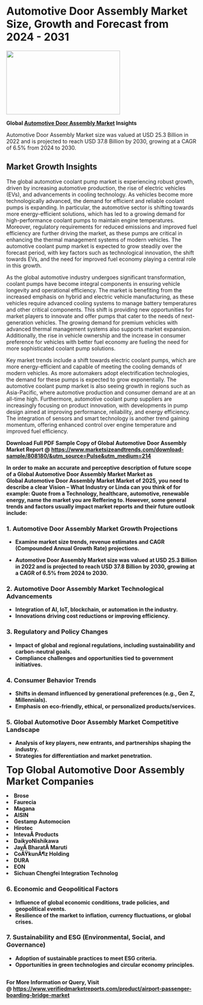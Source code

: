<H1>Automotive Door Assembly Market Size, Growth and Forecast from 2024 - 2031</H1><img class="aligncenter size-medium wp-image-584254" src="https://thirdeyenews.in/wp-content/uploads/2024/09/Global-Market-Research-300x168.jpeg" alt="" width="300" height="168" /><p><strong>Global&nbsp;<a href="https://www.marketsizeandtrends.com/download-sample/808180/&amp;utm_source=Pulse&amp;utm_medium=214">Automotive Door Assembly Market</a> Insights</strong></p><p>Automotive Door Assembly Market size was valued at USD 25.3 Billion in 2022 and is projected to reach USD 37.8 Billion by 2030, growing at a CAGR of 6.5% from 2024 to 2030.</p><p><h2>Market Growth Insights</h2> <p>The global automotive coolant pump market is experiencing robust growth, driven by increasing automotive production, the rise of electric vehicles (EVs), and advancements in cooling technology. As vehicles become more technologically advanced, the demand for efficient and reliable coolant pumps is expanding. In particular, the automotive sector is shifting towards more energy-efficient solutions, which has led to a growing demand for high-performance coolant pumps to maintain engine temperatures. Moreover, regulatory requirements for reduced emissions and improved fuel efficiency are further driving the market, as these pumps are critical in enhancing the thermal management systems of modern vehicles. The automotive coolant pump market is expected to grow steadily over the forecast period, with key factors such as technological innovation, the shift towards EVs, and the need for improved fuel economy playing a central role in this growth.</p> <p><strong></strong></p> <p>As the global automotive industry undergoes significant transformation, coolant pumps have become integral components in ensuring vehicle longevity and operational efficiency. The market is benefiting from the increased emphasis on hybrid and electric vehicle manufacturing, as these vehicles require advanced cooling systems to manage battery temperatures and other critical components. This shift is providing new opportunities for market players to innovate and offer pumps that cater to the needs of next-generation vehicles. The growing demand for premium vehicles with advanced thermal management systems also supports market expansion. Additionally, the rise in vehicle ownership and the increase in consumer preference for vehicles with better fuel economy are fueling the need for more sophisticated coolant pump solutions.</p> <p>Key market trends include a shift towards electric coolant pumps, which are more energy-efficient and capable of meeting the cooling demands of modern vehicles. As more automakers adopt electrification technologies, the demand for these pumps is expected to grow exponentially. The automotive coolant pump market is also seeing growth in regions such as Asia-Pacific, where automotive production and consumer demand are at an all-time high. Furthermore, automotive coolant pump suppliers are increasingly focusing on product innovation, with developments in pump design aimed at improving performance, reliability, and energy efficiency. The integration of sensors and smart technology is another trend gaining momentum, offering enhanced control over engine temperature and improved fuel efficiency.</p> <p><strong></p><p><span class=""><strong>Download Full PDF Sample Copy of Global Automotive Door Assembly Market Report</strong> @ <a href="https://www.marketsizeandtrends.com/download-sample/808180/&amp;utm_source=Pulse&amp;utm_medium=214" target="_blank">https://www.marketsizeandtrends.com/download-sample/808180/&amp;utm_source=Pulse&amp;utm_medium=214</a></span></p><p>In order to make an accurate and perceptive description of future scope of a Global&nbsp;Automotive Door Assembly Market Market as Global&nbsp;Automotive Door Assembly Market Market of 2025, you need to describe a clear Vision &ndash; What Industry or Linda can you think of for example: Quote from a Technology, healthcare, automotive, renewable energy, name the market you are Reffering to. However, some general trends and factors usually impact market reports and their future outlook include:</p><h3>1.&nbsp;<strong>Automotive Door Assembly Market Growth Projections</strong></h3><ul><li>Examine market size trends, revenue estimates and CAGR (Compounded Annual Growth Rate) projections.</li><li><p>Automotive Door Assembly Market size was valued at USD 25.3 Billion in 2022 and is projected to reach USD 37.8 Billion by 2030, growing at a CAGR of 6.5% from 2024 to 2030.</p></li></ul><h3>2.&nbsp;<strong>Automotive Door Assembly Market Technological Advancements</strong></h3><ul><li>Integration of AI, IoT, blockchain, or automation in the industry.</li><li>Innovations driving cost reductions or improving efficiency.</li></ul><h3>3.&nbsp;<strong>Regulatory and Policy Changes</strong></h3><ul><li>Impact of global and regional regulations, including sustainability and carbon-neutral goals.</li><li>Compliance challenges and opportunities tied to government initiatives.</li></ul><h3>4.&nbsp;<strong>Consumer Behavior Trends</strong></h3><ul><li>Shifts in demand influenced by generational preferences (e.g., Gen Z, Millennials).</li><li>Emphasis on eco-friendly, ethical, or personalized products/services.</li></ul><h3>5.&nbsp;<strong>Global Automotive Door Assembly Market Competitive Landscape</strong></h3><ul><li>Analysis of key players, new entrants, and partnerships shaping the industry.</li><li>Strategies for differentiation and market penetration.</li></ul><p data-pm-slice="1 1 []"><span style="color: inherit; font-family: inherit; font-size: 25px;">Top Global Automotive Door Assembly Market Companies</span></p><div class="" data-test-id=""><p><li>Brose</li><li> Faurecia</li><li> Magana</li><li> AISIN</li><li> Gestamp Automocion</li><li> Hirotec</li><li> IntevaÂ Products</li><li> DaikyoNishikawa</li><li> JayÂ BharatÂ Maruti</li><li> CoÅŸkunÃ¶z Holding</li><li> DURA</li><li> EON</li><li> Sichuan Chengfei Integration Technolog</li></p></div><h3>6.&nbsp;<strong>Economic and Geopolitical Factors</strong></h3><ul><li>Influence of global economic conditions, trade policies, and geopolitical events.</li><li>Resilience of the market to inflation, currency fluctuations, or global crises.</li></ul><h3>7.&nbsp;<strong>Sustainability and ESG (Environmental, Social, and Governance)</strong></h3><ul><li>Adoption of sustainable practices to meet ESG criteria.</li><li>Opportunities in green technologies and circular economy principles.</li></ul><h2><strong style="font-size: 14px;">For More Information or Query, Visit @&nbsp;</strong><a style="background-color: #ffffff; font-size: 14px;" href="https://www.marketsizeandtrends.com/report/automotive-door-assembly-market/" target="_blank">https://www.verifiedmarketreports.com/product/airport-passenger-boarding-bridge-market</a></h2>
